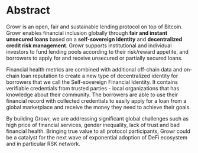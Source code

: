 # Abstract
Growr is an open, fair and sustainable lending protocol on top of Bitcoin. Growr enables financial inclusion globally through **fair and instant unsecured loans** based on a **self-sovereign identity** and **decentralized credit risk management**. Growr supports institutional and individual investors to fund lending pools according to their risk/reward appetite, and borrowers to apply for and receive unsecured or partially secured loans.

Financial health metrics are combined with additional off-chain data and on-chain loan reputation to create a new type of decentralized identity for borrowers that we call the Self-sovereign Financial Identity. It contains verifiable credentials from trusted parties - local organizations that has knowledge about their community. The borrowers are able to use their financial record with collected credentials to easily apply for a loan from a global marketplace and receive the money they need to achieve their goals. 

By building Growr, we are addressing significant global challenges such as high price of financial services, gender inequality, lack of trust and bad financial health. Bringing true value to all protocol participants, Growr could be a catalyst for the next wave of exponential adoption of DeFi ecosystem and in particular RSK network.
